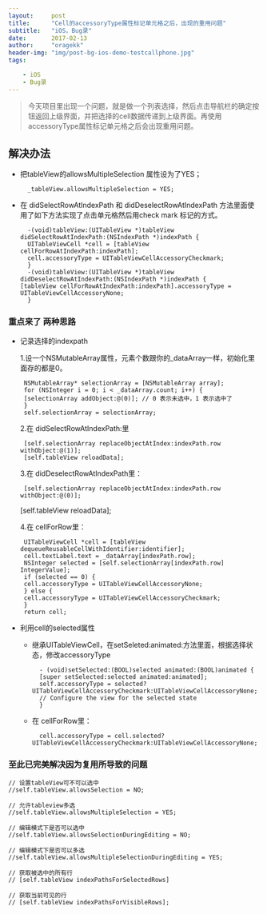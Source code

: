 ```yaml
---
layout:     post
title:      "Cell的accessoryType属性标记单元格之后，出现的重用问题"
subtitle:   "iOS，Bug录"
date:       2017-02-13
author:     "oragekk"
header-img: "img/post-bg-ios-demo-testcallphone.jpg"
tags:

    - iOS
    - Bug录
---
```


> 今天项目里出现一个问题，就是做一个列表选择，然后点击导航栏的确定按钮返回上级界面，并把选择的cell数据传递到上级界面。再使用accessoryType属性标记单元格之后会出现重用问题。

## 解决办法
- 把tableView的allowsMultipleSelection 属性设为了YES；

		_tableView.allowsMultipleSelection = YES;
- 在 didSelectRowAtIndexPath 和 didDeselectRowAtIndexPath 方法里面使用了如下方法实现了点击单元格然后用check mark 标记的方式。
		
		-(void)tableView:(UITableView *)tableView didSelectRowAtIndexPath:(NSIndexPath *)indexPath {
    	UITableViewCell *cell = [tableView cellForRowAtIndexPath:indexPath];
		cell.accessoryType = UITableViewCellAccessoryCheckmark;
		}
		-(void)tableView:(UITableView *)tableView didDeselectRowAtIndexPath:(NSIndexPath *)indexPath {		[tableView cellForRowAtIndexPath:indexPath].accessoryType = UITableViewCellAccessoryNone;
		}
		
### 重点来了 两种思路
 - 记录选择的indexpath
 	
 	1.设一个NSMutableArray属性，元素个数跟你的_dataArray一样，初始化里面存的都是0。
 	
		NSMutableArray* selectionArray = [NSMutableArray array];
		for (NSInteger i = 0; i < _dataArray.count; i++) {
    	[selectionArray addObject:@(0)]; // 0 表示未选中，1 表示选中了
		}
		self.selectionArray = selectionArray;
		


   2.在 didSelectRowAtIndexPath:里
 	
		[self.selectionArray replaceObjectAtIndex:indexPath.row withObject:@(1)];
		[self.tableView reloadData];
		
   3.在 didDeselectRowAtIndexPath里：
 	
		[self.selectionArray replaceObjectAtIndex:indexPath.row withObject:@(0)];
	[self.tableView reloadData];
	
   4.在 cellForRow里：
 	
		UITableViewCell *cell = [tableView dequeueReusableCellWithIdentifier:identifier];
		cell.textLabel.text = _dataArray[indexPath.row];
		NSInteger selected = [self.selectionArray[indexPath.row] IntegerValue];
		if (selected == 0) {
    	cell.accessoryType = UITableViewCellAccessoryNone;
		} else {
    	cell.accessoryType = UITableViewCellAccessoryCheckmark;
		}
		return cell;
		
		
- 利用cell的selected属性
	- 继承UITableViewCell，在setSeleted:animated:方法里面，根据选择状态，修改accessoryType
	
			- (void)setSelected:(BOOL)selected animated:(BOOL)animated {
    		[super setSelected:selected animated:animated];
			self.accessoryType = selected?UITableViewCellAccessoryCheckmark:UITableViewCellAccessoryNone;
			// Configure the view for the selected state
			}
			
	- 在 cellForRow里：
	
			cell.accessoryType = cell.selected?UITableViewCellAccessoryCheckmark:UITableViewCellAccessoryNone;
			

### 至此已完美解决因为复用所导致的问题

	// 设置tableView可不可以选中
    //self.tableView.allowsSelection = NO;

    // 允许tableview多选
    //self.tableView.allowsMultipleSelection = YES;

    // 编辑模式下是否可以选中
    //self.tableView.allowsSelectionDuringEditing = NO;

    // 编辑模式下是否可以多选
    //self.tableView.allowsMultipleSelectionDuringEditing = YES;

    // 获取被选中的所有行
    // [self.tableView indexPathsForSelectedRows]

    // 获取当前可见的行
    // [self.tableView indexPathsForVisibleRows];
